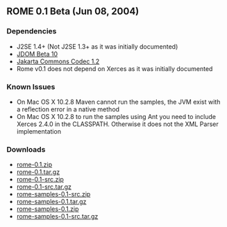 ## ROME 0.1 Beta (Jun 08, 2004)

### Dependencies

-   J2SE 1.4+ (Not J2SE 1.3+ as it was initially documented)
-   [JDOM Beta 10](http://www.jdom.org/)
-   [Jakarta Commons Codec 1.2](http://jakarta.apache.org/commons/codec/)
-   Rome v0.1 does not depend on Xerces as it was initially documented

### Known Issues

-   On Mac OS X 10.2.8 Maven cannot run the samples, the JVM exist with
    a reflection error in a native method
-   On Mac OS X 10.2.8 to run the samples using Ant you need to include
    Xerces 2.4.0 in the CLASSPATH. Otherwise it does not the XML Parser
    implementation

### Downloads

-   [rome-0.1.zip](rome-0.1.zip)
-   [rome-0.1.tar.gz](rome-0.1.tar.gz)
-   [rome-0.1-src.zip](rome-0.1-src.zip)
-   [rome-0.1-src.tar.gz](rome-0.1-src.tar.gz)
-   [rome-samples-0.1-src.zip](rome-samples-0.1-src.zip)
-   [rome-samples-0.1.tar.gz](rome-samples-0.1.tar.gz)
-   [rome-samples-0.1.zip](rome-samples-0.1.zip)
-   [rome-samples-0.1-src.tar.gz](rome-samples-0.1-src.tar.gz)
